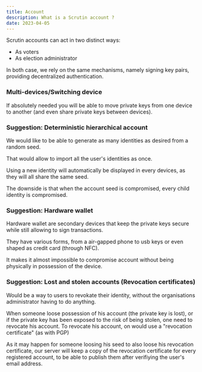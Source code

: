 ```yaml
---
title: Account
description: What is a Scrutin account ?
date: 2023-04-05
---
```


Scrutin accounts can act in two distinct ways:
- As voters
- As election administrator

In both case, we rely on the same mechanisms, namely signing key pairs, providing decentralized authentication.

### Multi-devices/Switching device

If absolutely needed you will be able to move private keys from one device to another (and even share private keys between devices).

### Suggestion: Deterministic hierarchical account

We would like to be able to generate as many identities as desired from a random seed.

That would allow to import all the user's identities as once.

Using a new identity will automatically be displayed in every devices, as they will all share the same seed.

The downside is that when the account seed is compromised, every child identity is compromised. 

### Suggestion: Hardware wallet

Hardware wallet are secondary devices that keep the private keys secure while still allowing to sign transactions.

They have various forms, from a air-gapped phone to usb keys or even shaped as credit card (through NFC).

It makes it almost impossible to compromise account without being physically in possession of the device.

### Suggestion: Lost and stolen accounts (Revocation certificates)

Would be a way to users to revokate their identity, without the organisations administrator having to do anything.

When someone loose possession of his account (the private key is lost), or if the private key has been exposed to the risk of being stolen, one need to revocate his account.
To revocate his account, on would use a "revocation certificate" (as with PGP)

As it may happen for someone loosing his seed to also loose his revocation certificate, our server will keep a copy of the revocation certificate for every registered account, to be able to publish them after verifiying the user's email address.